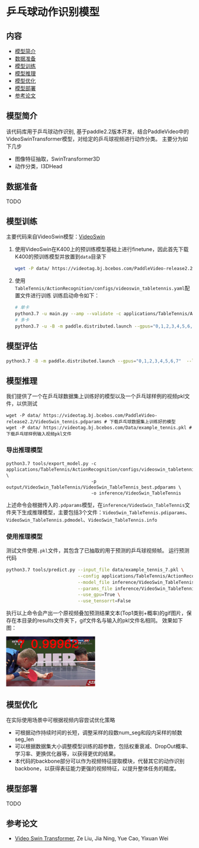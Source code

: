 # 乒乓球动作识别模型


## 内容
- [模型简介](#模型简介)
- [数据准备](#数据准备)
- [模型训练](#模型训练)
- [模型推理](#模型推理)
- [模型优化](#模型优化)
- [模型部署](#模型部署)
- [参考论文](#参考论文)


## 模型简介
该代码库用于乒乓球动作识别, 基于paddle2.2版本开发，结合PaddleVideo中的VideoSwinTransformer模型，对给定的乒乓球视频进行动作分类。
主要分为如下几步
 - 图像特征抽取，SwinTransformer3D
 - 动作分类，I3DHead


## 数据准备

TODO

## 模型训练
主要代码来自VideoSwin模型：[VideoSwin](../../../docs/zh-CN/model_zoo/recognition/videoswin.md)

1. 使用VideoSwin在K400上的预训练模型基础上进行finetune，因此首先下载K400的预训练模型并放置到`data`目录下
    ```bash
    wget -P data/ https://videotag.bj.bcebos.com/PaddleVideo-release2.2/SwinTransformer_k400.pdparams
    ```

2. 使用`TableTennis/ActionRecognition/configs/videoswin_tabletennis.yaml`配置文件进行训练
    训练启动命令如下：
    ```bash
    # 单卡
    python3.7 -u main.py --amp --validate -c applications/TableTennis/ActionRecognition/configs/videoswin_tabletennis.yaml
    # 多卡
    python3.7 -u -B -m paddle.distributed.launch --gpus="0,1,2,3,4,5,6,7" --log_dir=log_videoswin_tabletennis main.py --amp --validate -c applications/TableTennis/ActionRecognition/configs/videoswin_tabletennis.yaml
    ```

## 模型评估

```bash
python3.7 -B -m paddle.distributed.launch --gpus="0,1,2,3,4,5,6,7"  --log_dir=log_videoswin_tabletennis  main.py  --test -c configs/recognition/video_swin_transformer/videoswin_tabletennis.yaml -w "output/VideoSwin_TableTennis/VideoSwin_TableTennis_best.pdparams"
```

## 模型推理

我们提供了一个在乒乓球数据集上训练好的模型以及一个乒乓球样例的视频pkl文件，以供测试
```
wget -P data/ https://videotag.bj.bcebos.com/PaddleVideo-release2.2/VideoSwin_tennis.pdparams # 下载乒乓球数据集上训练好的模型
wget -P data/ https://videotag.bj.bcebos.com/Data/example_tennis.pkl # 下载乒乓球样例输入视频pkl文件
```

### 导出推理模型
```
python3.7 tools/export_model.py -c applications/TableTennis/ActionRecognition/configs/videoswin_tabletennis.yaml \
                                -p output/VideoSwin_TableTennis/VideoSwin_TableTennis_best.pdparams \
                                -o inference/VideoSwin_TableTennis
```
上述命令会根据传入的`.pdparams`模型，在`inference/VideoSwin_TableTennis`文件夹下生成推理模型，主要包括3个文件：`VideoSwin_TableTennis.pdiparams`、`VideoSwin_TableTennis.pdmodel`、`VideoSwin_TableTennis.info`

### 使用推理模型
测试文件使用`.pkl`文件，其包含了已抽取的用于预测的乒乓球视频帧。
运行预测代码
```bash
python3.7 tools/predict.py --input_file data/example_tennis_7.pkl \
                           --config applications/TableTennis/ActionRecognition/configs/videoswin_tabletennis.yaml \
                           --model_file inference/VideoSwin_TableTennis/VideoSwin_TableTennis.pdmodel \
                           --params_file inference/VideoSwin_TableTennis/VideoSwin_TableTennis.pdiparams \
                           --use_gpu=True \
                           --use_tensorrt=False
```
执行以上命令会产出一个原视频叠加预测结果文本(Top1类别+概率)的gif图片，保存在本目录的results文件夹下，gif文件名与输入的pkl文件名相同。
效果如下图：

![example_7.gif](results/example_tennis_7.gif)


## 模型优化
在实际使用场景中可根据视频内容尝试优化策略
- 可根据动作持续时间的长短，调整采样的段数num_seg和段内采样的帧数seg_len
- 可以根据数据集大小调整模型训练的超参数，包括权重衰减、DropOut概率、学习率、更换优化器等，以获得更优的结果。
- 本代码的backbone部分可以作为视频特征提取模块，代替其它的动作识别backbone，以获得表征能力更强的视频特征，以提升整体任务的精度。


## 模型部署
TODO


## 参考论文

- [Video Swin Transformer](https://arxiv.org/pdf/2106.13230.pdf), Ze Liu, Jia Ning, Yue Cao, Yixuan Wei
